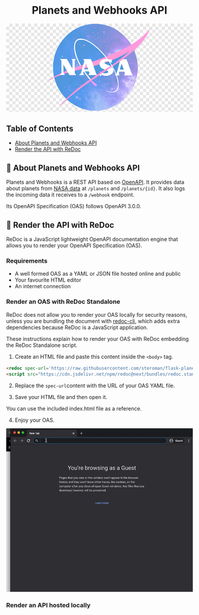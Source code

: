 <div align="center">

# Planets and Webhooks API
 ![NASA's logo](/docs/assets/nasa-logo.png)

</div>

## Table of Contents

- [About Planets and Webhooks API](#📄-about)
- [Render the API with ReDoc](#🚀-getting-started)

## 📄 About Planets and Webhooks API

Planets and Webhooks is a REST API based on [OpenAPI](https://www.openapis.org/ "Link to the OpenAPI website"). It provides data about planets from [NASA data](https://solarsystem.nasa.gov/moons/in-depth/ "Link to NASA") at `/planets` and `/planets/{id}`. It also logs the incoming data it receives to a `/webhook` endpoint.

Its OpenAPI Specification (OAS) follows OpenAPI 3.0.0.

## 📝 Render the API with ReDoc

ReDoc is a JavaScript lightweight OpenAPI documentation engine that allows you to render your OpenAPI Specification (OAS).

### Requirements

- A well formed OAS as a YAML or JSON file hosted online and public
- Your favourite HTML editor
- An internet connection

### Render an OAS with ReDoc Standalone

ReDoc does not allow you to render your OAS locally for security reasons, unless you are bundling the document with [redoc-cli](https://github.com/Redocly/redoc/tree/master/cli "Link to ReDoc CLI GitHub page"), which adds extra dependencies because ReDoc is a JavaScript application.

These instructions explain how to render your OAS with ReDoc embedding the ReDoc Standalone script.

1. Create an HTML file and paste this content inside the `<body>` tag.

  ```html
  <redoc spec-url='https://raw.githubusercontent.com/steroman/flask-planets/main/openapi/openapi.yaml'></redoc>
  <script src="https://cdn.jsdelivr.net/npm/redoc@next/bundles/redoc.standalone.js"> </script>
  ```
2. Replace the `spec-url`content with the URL of your OAS YAML file.

3. Save your HTML file and then open it.  

  You can use the included index.html file as a reference.

4. Enjoy your OAS.

  ![The OAS rendered with ReDoc](/docs/assets/redoc-oas.gif)

### Render an API hosted locally
